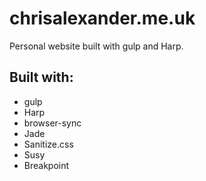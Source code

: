 # chrisalexander.me.uk

Personal website built with gulp and Harp.

## Built with:

- gulp
- Harp
- browser-sync
- Jade
- Sanitize.css
- Susy
- Breakpoint

